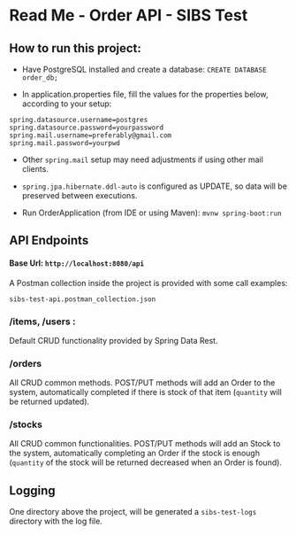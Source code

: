 # Read Me - Order API - SIBS Test

## How to run this project:

* Have PostgreSQL installed and create a database:
`CREATE DATABASE order_db;`

* In application.properties file, fill the values for the properties below, according to your setup:
```
spring.datasource.username=postgres
spring.datasource.password=yourpassword
spring.mail.username=preferably@gmail.com
spring.mail.password=yourpwd
```

* Other `spring.mail` setup may need adjustments if using other mail clients.

* `spring.jpa.hibernate.ddl-auto` is configured as UPDATE, so data will be preserved between executions.

* Run OrderApplication (from IDE or using Maven):
`mvnw spring-boot:run`

## API Endpoints

#### Base Url: `http://localhost:8080/api`

A Postman collection inside the project is provided with some call examples:

`sibs-test-api.postman_collection.json`

### /items, /users : 
Default CRUD functionality provided by Spring Data Rest.

### /orders 
All CRUD common methods.
POST/PUT methods will add an Order to the system, automatically completed if there is stock of that item (`quantity` will be returned updated).

### /stocks
All CRUD common functionalities.
POST/PUT methods will add an Stock to the system, automatically completing an Order if the stock is enough (`quantity` of the stock will be returned decreased when an Order is found).

## Logging

One directory above the project, will be generated a `sibs-test-logs` directory with the log file.
